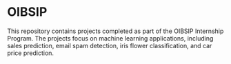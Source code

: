 # OIBSIP
This repository contains projects completed as part of the OIBSIP Internship Program. The projects focus on machine learning applications, including sales prediction, email spam detection, iris flower classification, and car price prediction.
